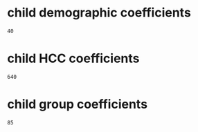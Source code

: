 # child demographic coefficients

    40

# child HCC coefficients

    640

# child group coefficients

    85

